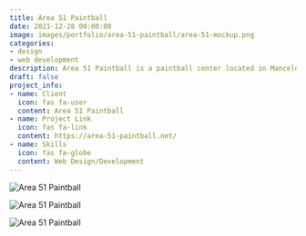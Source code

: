 ```yaml
---
title: Area 51 Paintball
date: 2021-12-28 00:00:00
image: images/portfolio/area-51-paintball/area-51-mockup.png
categories:
- design
- web development
description: Area 51 Paintball is a paintball center located in Mancelona, Michigan.
draft: false
project_info:
- name: Client
  icon: fas fa-user
  content: Area 51 Paintball
- name: Project Link
  icon: fas fa-link
  content: https://area-51-paintball.net/
- name: Skills
  icon: fas fa-globe
  content: Web Design/Development
---
```


![Area 51 Paintball](/images/portfolio/area-51-paintball/area-51-full-page.png)

![Area 51 Paintball](/images/portfolio/area-51-paintball/area-51-pixel.png)

![Area 51 Paintball](/images/portfolio/area-51-paintball/area-51-tablet.png)